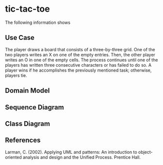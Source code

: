 # tic-tac-toe

The following information shows

## Use Case

The player draws a board that consists of a three-by-three grid. One of the two players writes an X on one of the empty entries. Then, the other player writes an O in one of the empty cells. The process continues until one of the players has written three consecutive characters or has failed to do so. A player wins if he accomplishes the previously mentioned task; otherwise, players tie.

## Domain Model

## Sequence Diagram

## Class Diagram

## References

Larman, C. (2002). Applying UML and patterns: An introduction to object-oriented analysis and design and the Unified Process. Prentice Hall.